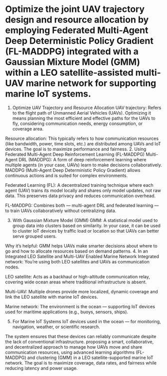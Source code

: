 # Optimize the joint UAV trajectory design and resource allocation by employing Federated Multi-Agent Deep Deterministic Policy Gradient (FL-MADDPG) integrated with a Gaussian Mixture Model (GMM) within a LEO satellite-assisted multi-UAV marine network for supporting marine IoT systems.
1. Optimize UAV Trajectory and Resource Allocation
UAV trajectory: Refers to the flight path of Unmanned Aerial Vehicles (UAVs). Optimizing it means planning the most efficient and effective paths for the UAVs to fly, considering communication needs, energy consumption, or coverage area.

Resource allocation: This typically refers to how communication resources (like bandwidth, power, time slots, etc.) are distributed among UAVs and IoT devices. The goal is to maximize performance and fairness.
2. Using Federated Multi-Agent Deep Reinforcement Learning (FL-MADDPG)
Multi-Agent DRL (MADDPG): A form of deep reinforcement learning where multiple agents (in your case, UAVs) learn to make decisions collaboratively. MADDPG (Multi-Agent Deep Deterministic Policy Gradient) allows continuous actions and is suited for complex environments.

Federated Learning (FL): A decentralized training technique where each agent (UAV) trains its model locally and shares only model updates, not raw data. This preserves data privacy and reduces communication overhead.

FL-MADDPG: Combines both — multi-agent DRL and federated learning — to train UAVs collaboratively without centralizing data.

3. With Gaussian Mixture Model (GMM)
GMM: A statistical model used to group data into clusters based on similarity. In your case, it can be used to cluster IoT devices by traffic load or location so that UAVs can better serve grouped users.

Why it’s helpful: GMM helps UAVs make smarter decisions about where to go and how to allocate resources based on demand patterns.
4. In an Integrated LEO Satellite and Multi-UAV Enabled Marine Network
Integrated network: You’re using both LEO satellites and UAVs as communication nodes.

LEO satellite: Acts as a backhaul or high-altitude communication relay, covering wide ocean areas where traditional infrastructure is absent.

Multi-UAV: Multiple drones provide more localized, dynamic coverage and link the LEO satellite with marine IoT devices.

Marine network: The environment is the ocean — supporting IoT devices used for maritime applications (e.g., buoys, sensors, ships).

5. For Marine IoT Systems
IoT devices used in the ocean — for monitoring, navigation, weather, or scientific research.

The system ensures that these devices can reliably communicate despite the lack of conventional infrastructure.
proposing a smart, collaborative, and decentralized approach to manage how UAVs move and share communication resources, using advanced learning algorithms (FL-MADDPG) and clustering (GMM) in a LEO satellite-supported marine IoT network. The goal is to maximize coverage, data rates, and fairness while reducing latency and power usage.
